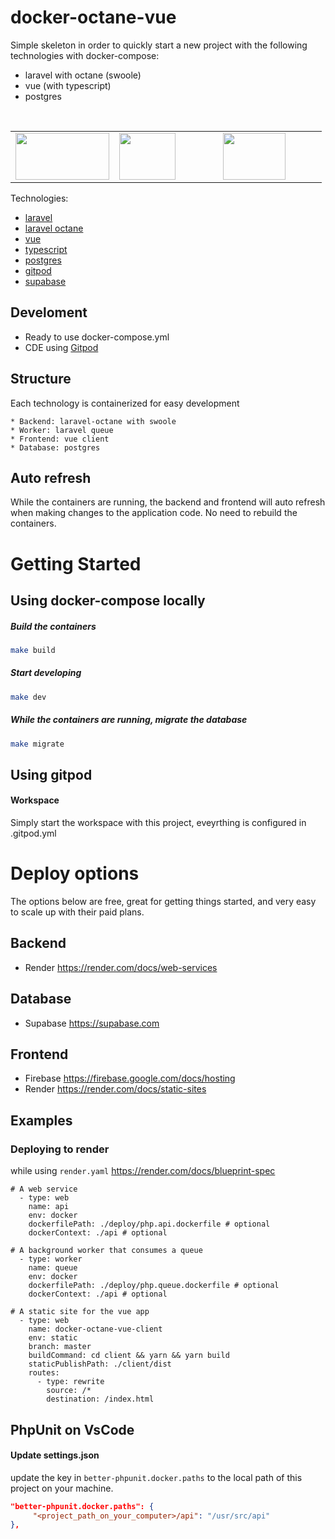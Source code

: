 # docker-octane-vue

Simple skeleton in order to quickly start a new project with the following technologies with docker-compose:

* laravel with octane (swoole)
* vue (with typescript)
* postgres

<br>

<table>
  <tr>
    <td valign="top">
<div style="width: 150px; height: 75px;">
        <img width="150" height="75" src="https://laravel.com/img/logomark.min.svg">
    </div>
</td>
    <td valign="top">
<div style="width: 150px; height: 75px;">
        <img width="90" height="75" src="https://avatars.githubusercontent.com/u/6128107?s=200&v=4">
    </div>
    <td valign="top">
<div style="width: 150px; height: 75px;">
        <img width="100" height="75" src="https://www.postgresql.org/media/img/about/press/elephant.png">
    </div>
</td>
  </tr>
</table>

Technologies:
* [laravel](https://laravel.com/)
* [laravel octane](https://laravel.com/docs/9.x/octane#main-content)
* [vue](https://vuejs.org/)
* [typescript](https://www.typescriptlang.org/)
* [postgres](https://www.postgresql.org/)
* [gitpod](https://www.gitpod.io/)
* [supabase](https://supabase.com/)

## Develoment

* Ready to use docker-compose.yml
* CDE using [Gitpod](https://www.gitpod.io/)

## Structure

Each technology is containerized for easy development

    * Backend: laravel-octane with swoole
    * Worker: laravel queue
    * Frontend: vue client
    * Database: postgres

## Auto refresh

While the containers are running, the backend and frontend will auto refresh when making changes to the application code. No need to rebuild the containers.

# Getting Started

## Using docker-compose locally

##### Build the containers

```bash
make build
```

##### Start developing

```bash
make dev
```

##### While the containers are running, migrate the database

```bash
make migrate
```

## Using gitpod

#### Workspace
Simply start the workspace with this project, eveyrthing is configured in .gitpod.yml

# Deploy options

The options below are free, great for getting things started, and very easy to scale up with their paid plans.

## Backend

* Render https://render.com/docs/web-services

## Database

* Supabase https://supabase.com

## Frontend

* Firebase https://firebase.google.com/docs/hosting
* Render https://render.com/docs/static-sites

## Examples

### Deploying to render

while using `render.yaml` https://render.com/docs/blueprint-spec

```
# A web service
  - type: web
    name: api
    env: docker
    dockerfilePath: ./deploy/php.api.dockerfile # optional
    dockerContext: ./api # optional
    
# A background worker that consumes a queue
  - type: worker
    name: queue
    env: docker
    dockerfilePath: ./deploy/php.queue.dockerfile # optional
    dockerContext: ./api # optional
    
# A static site for the vue app
  - type: web
    name: docker-octane-vue-client
    env: static
    branch: master
    buildCommand: cd client && yarn && yarn build
    staticPublishPath: ./client/dist
    routes:
      - type: rewrite
        source: /*
        destination: /index.html
```

## PhpUnit on VsCode

#### Update settings.json

update the key in `better-phpunit.docker.paths` to the local path of this project on your machine.
```json
"better-phpunit.docker.paths": {
     "<project_path_on_your_computer>/api": "/usr/src/api"
},
```
